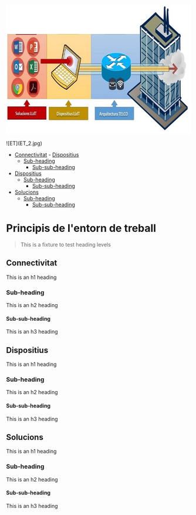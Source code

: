 <p align="center">
 <img width="746" height="352" src=ET_2.jpg>
</p>

<div align=“center”>
 <div markdown=“1”>
  ![ET](ET_2.jpg)
 </div>
</div>

- [Connectivitat](#connectivitat)         - [Dispositius](#dispositius)
  * [Sub-heading](#sub-heading)
    + [Sub-sub-heading](#sub-sub-heading)
- [Dispositius](#dispositius)
  * [Sub-heading](#sub-heading-1)
    + [Sub-sub-heading](#sub-sub-heading-1)
- [Solucions](#solucions)
  * [Sub-heading](#sub-heading-2)
    + [Sub-sub-heading](#sub-sub-heading-2)


# Principis de l'entorn de treball

> This is a fixture to test heading levels

<!-- toc -->

## Connectivitat

This is an h1 heading

### Sub-heading

This is an h2 heading

#### Sub-sub-heading

This is an h3 heading

## Dispositius

This is an h1 heading

### Sub-heading

This is an h2 heading

#### Sub-sub-heading

This is an h3 heading

## Solucions

This is an h1 heading

### Sub-heading

This is an h2 heading

#### Sub-sub-heading

This is an h3 heading

